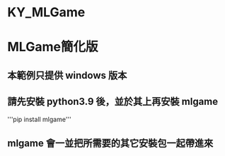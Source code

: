 # KY_MLGame
# MLGame簡化版
## 本範例只提供 windows 版本
## 請先安裝 python3.9 後，並於其上再安裝 mlgame
'''pip install mlgame'''

## mlgame 會一並把所需要的其它安裝包一起帶進來
